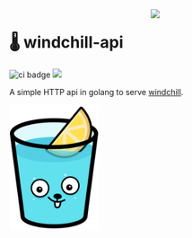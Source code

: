 <img align="right" width="50%" src="https://user-images.githubusercontent.com/16008095/203461579-9af326fe-588e-467e-84d0-124444f98d69.png">

# 🌡 windchill-api
![ci badge](https://github.com/marcantoineg/gin-api-template/actions/workflows/ci.yml/badge.svg)
<img height="20px" src="https://img.shields.io/badge/Golang-FFFFFF?logo=go&style=flat">

A simple HTTP api in golang to serve [windchill](https://github.com/marcantoineg/wind-chill).

<img width="159px" src="https://raw.githubusercontent.com/gin-gonic/logo/master/color.png">
